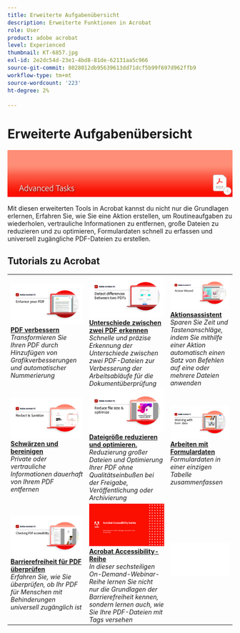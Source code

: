 ```yaml
---
title: Erweiterte Aufgabenübersicht
description: Erweiterte Funktionen in Acrobat
role: User
product: adobe acrobat
level: Experienced
thumbnail: KT-6857.jpg
exl-id: 2e2dc54d-23e1-4bd8-81de-62131aa5c966
source-git-commit: 8028012db95639613dd71dcf5b99f697d962ffb9
workflow-type: tm+mt
source-wordcount: '223'
ht-degree: 2%

---
```


# Erweiterte Aufgabenübersicht

![Acrobat - Erste Schritte](../assets/Hero-AdvancedTasks.png)

Mit diesen erweiterten Tools in Acrobat kannst du nicht nur die Grundlagen erlernen, Erfahren Sie, wie Sie eine Aktion erstellen, um Routineaufgaben zu wiederholen, vertrauliche Informationen zu entfernen, große Dateien zu reduzieren und zu optimieren, Formulardaten schnell zu erfassen und universell zugängliche PDF-Dateien zu erstellen.

## Tutorials zu Acrobat

<table style="table-layout:fixed">
<tr>
  <td>
    <a href="enhance.md">
      <img alt="PDF verbessern" src="../assets/Enhance_1280.png" />
    </a>
    <div>
    <a href="enhance.md"><strong>PDF verbessern</strong></a>
    </div>
    <em>Transformieren Sie Ihren PDF durch Hinzufügen von Grafikverbesserungen und automatischer Nummerierung</em>
    <br>
  </td>
  <td>
    <a href="compare.md">
      <img alt="Unterschiede zwischen zwei PDF erkennen" src="../assets/Compare_1280.png" />
    </a>
    <div>
    <a href="compare.md"><strong>Unterschiede zwischen zwei PDF erkennen</strong></a>
    </div>
    <em>Schnelle und präzise Erkennung der Unterschiede zwischen zwei PDF-Dateien zur Verbesserung der Arbeitsabläufe für die Dokumentüberprüfung</em>
    <br>
  </td>
  <td>
    <a href="action.md">
      <img alt="Aktionsassistent" src="../assets/Action.jpg" />
    </a>
    <div>
    <a href="action.md"><strong>Aktionsassistent</strong></a>
    </div>
    <em>Sparen Sie Zeit und Tastenanschläge, indem Sie mithilfe einer Aktion automatisch einen Satz von Befehlen auf eine oder mehrere Dateien anwenden</em>
    <br>
  </td>  
</tr>
<tr>
  <td>
    <a href="redact.md">
      <img alt="Schwärzen und bereinigen" src="../assets/Redact.jpg" />
    </a>
    <div>
    <a href="redact.md"><strong>Schwärzen und bereinigen</strong></a>
    </div>
    <em>Private oder vertrauliche Informationen dauerhaft von Ihrem PDF entfernen</em>
    <br>
  </td>
  <td>
    <a href="reduce.md">
      <img alt="Dateigröße reduzieren und optimieren." src="../assets/Reduce.jpg" />
    </a>
    <div>
    <a href="reduce.md"><strong>Dateigröße reduzieren und optimieren.</strong></a>
    </div>
    <em>Reduzierung großer Dateien und Optimierung Ihrer PDF ohne Qualitätseinbußen bei der Freigabe, Veröffentlichung oder Archivierung</em>
    <br>
  </td>
  <td>
    <a href="formdata.md">
      <img alt="Aktionsassistent" src="../assets/FormData.jpg" />
    </a>
    <div>
    <a href="formdata.md"><strong>Arbeiten mit Formulardaten</strong></a>
    </div>
    <em>Formulardaten in einer einzigen Tabelle zusammenfassen</em>
    <br>
  </td>
</tr>
<tr>
  <td>
    <a href="accessibility.md">
      <img alt="Barrierefreiheit für PDF überprüfen" src="../assets/Checkingaccessible_1280.jpg" />
    </a>
    <div>
    <a href="accessibility.md"><strong>Barrierefreiheit für PDF überprüfen</strong></a>
    </div>
    <em>Erfahren Sie, wie Sie überprüfen, ob Ihr PDF für Menschen mit Behinderungen universell zugänglich ist</em>
    <br>
  </td>
  <td>
    <a href="accessibility-series.md">
      <img alt="Vorbereiten barrierefreier PDF-Dateien" src="../assets/Accessibilityseries_1280.png" />
    </a>
    <div>
    <a href="accessibility-series.md"><strong>Acrobat Accessibility-Reihe</strong></a>
    </div>
    <em>In dieser sechsteiligen On-Demand-Webinar-Reihe lernen Sie nicht nur die Grundlagen der Barrierefreiheit kennen, sondern lernen auch, wie Sie Ihre PDF-Dateien mit Tags versehen</em>
    <br>
  </td>
  <td>
   <img alt="Spacer" src="../assets/Whitespacer.png" />
    <div>
    <br>
  </td>
</tr>
</table>
